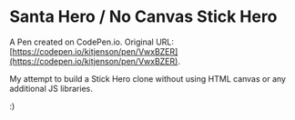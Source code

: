 # Santa Hero / No Canvas Stick Hero

A Pen created on CodePen.io. Original URL: [https://codepen.io/kitjenson/pen/VwxBZER](https://codepen.io/kitjenson/pen/VwxBZER).

My attempt to build a Stick Hero clone without using HTML canvas or any additional JS libraries. 

:)